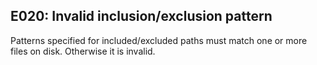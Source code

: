 ## E020: Invalid inclusion/exclusion pattern


Patterns specified for included/excluded paths must match one or more files on
disk. Otherwise it is invalid.
